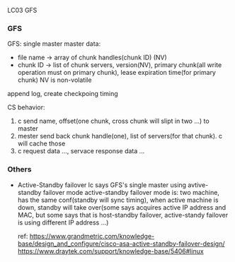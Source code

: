 LC03 GFS

### GFS
GFS: single master
master data:
- file name -> array of chunk handles(chunk ID) (NV)
- chunk ID -> list of chunk servers, version(NV), primary chunk(all write operation must on primary chunk), lease expiration time(for primary chunk)
NV is non-volatile

append log, create checkpoing timing


CS behavior:
1. c send name, offset(one chunk, cross chunk will slipt in two ...) to master
2. mester send back chunk handle(one), list of servers(for that chunk). c will cache those
3. c request data ..., servace response data ...

### Others

- Active-Standby failover
    lc says GFS's single master using avtive-standby failover mode
    active-standby failover mode is: two machine, has the same conf(standby will sync timing), when active machine is down, standby will take over(some says acquires active IP address and MAC, but some says that is host-standby failover, active-standy failover is using different IP address ...)

    ref:
    https://www.grandmetric.com/knowledge-base/design_and_configure/cisco-asa-active-standby-failover-design/
    https://www.draytek.com/support/knowledge-base/5406#linux
